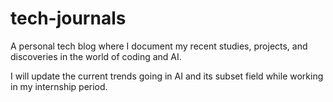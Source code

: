 # tech-journals
A personal tech blog where I document my recent studies, projects, and discoveries in the world of coding and AI.


I will update the current trends going in AI and its subset field while working in my internship period.

